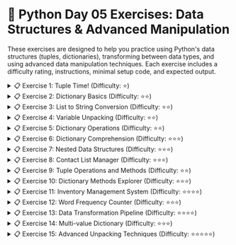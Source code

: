 # 🧩 Python Day 05 Exercises: Data Structures & Advanced Manipulation

These exercises are designed to help you practice using Python's data structures (tuples, dictionaries), transforming between data types, and using advanced data manipulation techniques. Each exercise includes a difficulty rating, instructions, minimal setup code, and expected output.

<details>
<summary> 📋 Exercise 1: Tuple Time! (Difficulty: ⭐)</summary>

**Task**: Create and manipulate tuples to store information about movies.

**Setup Code**:
```python
# Create a tuple for each movie with (title, year, rating)
# Then access and display different elements
```

**Expected Output**:
```
Movie 1: ('The Shawshank Redemption', 1994, 9.3)
Movie 2: ('The Dark Knight', 2008, 9.0)
First movie title: The Shawshank Redemption
Second movie year: 2008
All movie ratings: [9.3, 9.0]
```

**Hint**: Remember that tuples are immutable, but you can access their elements using indexing.
</details>

<details>
<summary>📋 Exercise 2: Dictionary Basics (Difficulty: ⭐⭐)</summary>

**Task**: Create a dictionary to store information about a user profile and access specific elements.

**Setup Code**:
```python
# Create a user profile dictionary with name, age, email, and favorite_colors (list)
# Then access and display different elements
```

**Expected Output**:
```
User Profile:
Name: John Doe
Age: 28
Email: john@example.com
Favorite Colors: ['blue', 'green', 'black']

John's first favorite color is blue
```

**Hint**: Use dictionary keys to access values and list indexing for nested lists.
</details>

<details>
<summary>📋 Exercise 3: List to String Conversion (Difficulty: ⭐⭐)</summary>

**Task**: Convert a list of strings into a single comma-separated string and vice versa.

**Setup Code**:
```python
# Convert between list and string formats
technologies = ["Python", "JavaScript", "HTML", "CSS", "SQL"]

# Convert the list to a comma-separated string
# Then convert that string back to a list
```

**Expected Output**:
```
Original list: ['Python', 'JavaScript', 'HTML', 'CSS', 'SQL']
As a string: Python, JavaScript, HTML, CSS, SQL
Back to a list: ['Python', 'JavaScript', 'HTML', 'CSS', 'SQL']
```

**Hint**: Use `join()` for list-to-string and `split()` for string-to-list conversion.
</details>

<details>
<summary>📋 Exercise 4: Variable Unpacking (Difficulty: ⭐⭐)</summary>

**Task**: Use variable unpacking to extract values from a list and a tuple.

**Setup Code**:
```python
# Use variable unpacking to assign values from collections to individual variables
coordinates = (35.6895, 139.6917, "Tokyo")  # (latitude, longitude, city)
user_data = ["JohnDoe", "john@example.com", 28, ["Python", "JavaScript"]]
```

**Expected Output**:
```
Coordinates:
Latitude: 35.6895
Longitude: 139.6917
City: Tokyo

User Data:
Username: JohnDoe
Email: john@example.com
Age: 28
Skills: ['Python', 'JavaScript']
```

**Hint**: Use unpacking syntax `variable1, variable2, ... = collection`.
</details>

<details>
<summary>📋 Exercise 5: Dictionary Operations (Difficulty: ⭐⭐)</summary>

**Task**: Perform various operations on a dictionary including adding, updating, and removing items.

**Setup Code**:
```python
# Create and modify a dictionary representing a shopping cart
shopping_cart = {
    "apple": 5,
    "banana": 3,
    "orange": 2
}

# Add new items, update quantities, remove items, and calculate total
```

**Expected Output**:
```
Initial cart: {'apple': 5, 'banana': 3, 'orange': 2}
After adding grapes: {'apple': 5, 'banana': 3, 'orange': 2, 'grape': 4}
After updating bananas: {'apple': 5, 'banana': 6, 'orange': 2, 'grape': 4}
After removing oranges: {'apple': 5, 'banana': 6, 'grape': 4}
Total items in cart: 15
```

**Hint**: Use dictionary methods like `update()`, assignment, `pop()` or `del`.
</details>

<details>
<summary>📋 Exercise 6: Dictionary Comprehension (Difficulty: ⭐⭐⭐)</summary>

**Task**: Use dictionary comprehension to create dictionaries from existing data.

**Setup Code**:
```python
# Create dictionaries using comprehension
numbers = [1, 2, 3, 4, 5]
fruits = ["apple", "banana", "orange", "grape", "mango"]

# Create a dictionary mapping numbers to their squares
# Create a dictionary mapping fruits to their lengths
```

**Expected Output**:
```
Number squares: {1: 1, 2: 4, 3: 9, 4: 16, 5: 25}
Fruit lengths: {'apple': 5, 'banana': 6, 'orange': 6, 'grape': 5, 'mango': 5}
```

**Hint**: Dictionary comprehension syntax is `{key:value for item in iterable}`.
</details>

<details>
<summary>📋 Exercise 7: Nested Data Structures (Difficulty: ⭐⭐⭐)</summary>

**Task**: Work with nested data structures (dictionaries containing lists and other dictionaries).

**Setup Code**:
```python
# Access and modify nested data structures
student_records = {
    "Alice": {
        "student_id": "A001",
        "courses": ["Math", "Science", "History"],
        "grades": {"Math": 85, "Science": 92, "History": 78}
    },
    "Bob": {
        "student_id": "B002",
        "courses": ["Math", "English", "Art"],
        "grades": {"Math": 90, "English": 88, "Art": 95}
    }
}

# Access specific data and make modifications
```

**Expected Output**:
```
Alice's student ID: A001
Bob's courses: ['Math', 'English', 'Art']
Alice's Science grade: 92

After adding Physics for Alice:
Alice's courses: ['Math', 'Science', 'History', 'Physics']
```

**Hint**: Use multiple levels of keys/indexes to access nested elements.
</details>

<details>
<summary>📋 Exercise 8: Contact List Manager (Difficulty: ⭐⭐⭐)</summary>

**Task**: Create a simple contact list manager using dictionaries.

**Setup Code**:
```python
# Create a contact list manager with functions to add, update, delete and search
contacts = {}

# Implement functions to:
# 1. Add a new contact with name, phone, and email
# 2. Update an existing contact
# 3. Delete a contact
# 4. Search for a contact by name
```

**Expected Output**:
```
After adding contacts:
{'John': {'phone': '555-1234', 'email': 'john@example.com'}, 'Alice': {'phone': '555-5678', 'email': 'alice@example.com'}}

After updating John's contact:
John: {'phone': '555-9876', 'email': 'john.doe@example.com'}

Searching for Alice:
Contact found: {'phone': '555-5678', 'email': 'alice@example.com'}

After deleting John:
{'Alice': {'phone': '555-5678', 'email': 'alice@example.com'}}
```

**Hint**: Implement each function separately, using dictionary operations you've learned.
</details>

<details>
<summary>📋 Exercise 9: Tuple Operations and Methods (Difficulty: ⭐⭐)</summary>

**Task**: Explore different operations and methods available for tuples.

**Setup Code**:
```python
# Create tuples and explore operations
numbers_a = (1, 2, 3, 4, 5)
numbers_b = (5, 6, 7, 8, 9)
repeated = (3, 1, 4, 1, 5, 9, 2, 6, 5, 3, 5)

# Perform concatenation, counting, and other operations
```

**Expected Output**:
```
Concatenated tuple: (1, 2, 3, 4, 5, 5, 6, 7, 8, 9)
Number of 5s in repeated: 3
Index of first 5 in repeated: 4
Sorted repeated tuple: (1, 1, 2, 3, 3, 4, 5, 5, 5, 6, 9)
```

**Hint**: While tuples are immutable, you can still perform operations like concatenation with `+` and use methods like `count()` and `index()`.
</details>

<details>
<summary>📋 Exercise 10: Dictionary Methods Explorer (Difficulty: ⭐⭐⭐)</summary>

**Task**: Explore and use various dictionary methods.

**Setup Code**:
```python
# Explore dictionary methods
student_scores = {
    "Alice": 92,
    "Bob": 85,
    "Charlie": 78,
    "David": 90,
    "Eve": 88
}

# Use methods like keys(), values(), items(), get(), etc.
```

**Expected Output**:
```
Student names: dict_keys(['Alice', 'Bob', 'Charlie', 'David', 'Eve'])
All scores: dict_values([92, 85, 78, 90, 88])
Name-score pairs: dict_items([('Alice', 92), ('Bob', 85), ('Charlie', 78), ('David', 90), ('Eve', 88)])

Score for Bob: 85
Score for Frank (not in dictionary): Not found
Score for Frank (with default): 0

Average score: 86.6
```

**Hint**: Explore methods like `keys()`, `values()`, `items()`, and `get()` with a default value.
</details>

<details>
<summary>📋 Exercise 11: Inventory Management System (Difficulty: ⭐⭐⭐⭐)</summary>

**Task**: Create a simple inventory management system using dictionaries.

**Setup Code**:
```python
# Create an inventory management system
inventory = {
    "apple": {"price": 1.20, "quantity": 50},
    "banana": {"price": 0.50, "quantity": 75},
    "orange": {"price": 0.80, "quantity": 60},
    "grape": {"price": 2.00, "quantity": 45}
}

# Implement functions to:
# 1. Add a new product with price and quantity
# 2. Update product price or quantity
# 3. Calculate the total value of the inventory
# 4. Check if a product is low in stock (below 30 units)
```

**Expected Output**:
```
Total inventory value: R218.00

Low stock products:
None currently low in stock

After adding watermelon:
{'apple': {'price': 1.2, 'quantity': 50}, 'banana': {'price': 0.5, 'quantity': 75}, 'orange': {'price': 0.8, 'quantity': 60}, 'grape': {'price': 2.0, 'quantity': 45}, 'watermelon': {'price': 5.0, 'quantity': 20}}

After updating banana quantity:
Banana: {'price': 0.5, 'quantity': 25}

Low stock products after updates:
banana: 25 units
watermelon: 20 units

Total inventory value after changes: R183.00
```

**Hint**: Use nested dictionaries to store product details, and create functions for each operation.
</details>

<details>
<summary>📋 Exercise 12: Word Frequency Counter (Difficulty: ⭐⭐⭐)</summary>

**Task**: Count the frequency of words in a text using a dictionary.

**Setup Code**:
```python
# Count word frequencies in a text
text = """
Python is amazing and Python is easy to learn.
Python is widely used in data science, web development,
artificial intelligence, and many other fields.
"""

# Create a dictionary with words as keys and frequencies as values
```

**Expected Output**:
```
Word frequency:
python: 3
is: 4
amazing: 1
and: 2
easy: 1
to: 1
learn: 1
widely: 1
used: 1
in: 1
data: 1
science: 1
web: 1
development: 1
artificial: 1
intelligence: 1
many: 1
other: 1
fields: 1

Most frequent word: 'is' appears 4 times
```

**Hint**: Convert the text to lowercase, split into words, then count occurrences using a dictionary.
</details>

<details>
<summary>📋 Exercise 13: Data Transformation Pipeline (Difficulty: ⭐⭐⭐⭐)</summary>

**Task**: Create a data transformation pipeline that converts between different data formats.

**Setup Code**:
```python
# Create a pipeline for data transformation
# Start with a comma-separated string of values
data_string = "apple,30,1.2,fruit;banana,45,0.5,fruit;carrot,25,0.8,vegetable;spinach,15,1.5,vegetable"

# Convert to a list of tuples, then to a dictionary, then perform analysis
```

**Expected Output**:
```
Original data string:
apple,30,1.2,fruit;banana,45,0.5,fruit;carrot,25,0.8,vegetable;spinach,15,1.5,vegetable

List of tuples:
[('apple', '30', '1.2', 'fruit'), ('banana', '45', '0.5', 'fruit'), ('carrot', '25', '0.8', 'vegetable'), ('spinach', '15', '1.5', 'vegetable')]

Dictionary:
{'apple': {'quantity': 30, 'price': 1.2, 'category': 'fruit'},
 'banana': {'quantity': 45, 'price': 0.5, 'category': 'fruit'},
 'carrot': {'quantity': 25, 'price': 0.8, 'category': 'vegetable'},
 'spinach': {'quantity': 15, 'price': 1.5, 'category': 'vegetable'}}

Analysis:
Total fruit items: 75
Total vegetable items: 40
Average fruit price: R0.85
Average vegetable price: R1.15
```

**Hint**: Use string methods like `split()`, then convert to appropriate data structures, performing transformations at each step.
</details>

<details>
<summary>📋 Exercise 14: Multi-value Dictionary (Difficulty: ⭐⭐⭐)</summary>

**Task**: Create a dictionary where each key can have multiple values (using lists as values).

**Setup Code**:
```python
# Create a dictionary with lists as values to store multiple values per key
# Use it to track students and the courses they're enrolled in
```

**Expected Output**:
```
Course enrollments:
{'Math': ['Alice', 'Bob', 'Charlie', 'Eve'], 
 'Science': ['Alice', 'Bob', 'David'], 
 'History': ['Charlie', 'Eve', 'Frank'], 
 'English': ['David', 'Frank']}

Students in Math: ['Alice', 'Bob', 'Charlie', 'Eve']
Courses taken by Alice: ['Math', 'Science']
```

**Hint**: Create a dictionary with lists as values, then add students to the appropriate course lists.
</details>

<details>
<summary>📋 Exercise 15: Advanced Unpacking Techniques (Difficulty: ⭐⭐⭐⭐⭐)</summary>

**Task**: Use advanced unpacking techniques with the asterisk operator.

**Setup Code**:
```python
# Explore advanced unpacking techniques with * (asterisk)
# For both lists and dictionaries
numbers = [1, 2, 3, 4, 5, 6, 7, 8, 9, 10]

# Use * to unpack in different scenarios
```

**Expected Output**:
```
First number: 1
Last number: 10
Middle numbers: [2, 3, 4, 5, 6, 7, 8, 9]

First two numbers: [1, 2]
Last two numbers: [9, 10]
Middle numbers: [3, 4, 5, 6, 7, 8]

Combined lists: [1, 2, 3, 4, 5, 6, 7, 8, 9, 10, 11, 12, 13]

Function with variable arguments:
Positional args: (1, 2, 3)
Keyword args: {'a': 10, 'b': 20, 'c': 30}
```

**Hint**: Use `*` for list unpacking in assignments and `**` for dictionary unpacking. Create functions that use `*args` and `**kwargs`.
</details>
